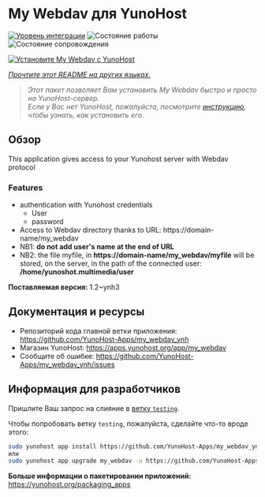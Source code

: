 <!--
Важно: этот README был автоматически сгенерирован <https://github.com/YunoHost/apps/tree/master/tools/readme_generator>
Он НЕ ДОЛЖЕН редактироваться вручную.
-->

# My Webdav для YunoHost

[![Уровень интеграции](https://dash.yunohost.org/integration/my_webdav.svg)](https://ci-apps.yunohost.org/ci/apps/my_webdav/) ![Состояние работы](https://ci-apps.yunohost.org/ci/badges/my_webdav.status.svg) ![Состояние сопровождения](https://ci-apps.yunohost.org/ci/badges/my_webdav.maintain.svg)

[![Установите My Webdav с YunoHost](https://install-app.yunohost.org/install-with-yunohost.svg)](https://install-app.yunohost.org/?app=my_webdav)

*[Прочтите этот README на других языках.](./ALL_README.md)*

> *Этот пакет позволяет Вам установить My Webdav быстро и просто на YunoHost-сервер.*  
> *Если у Вас нет YunoHost, пожалуйста, посмотрите [инструкцию](https://yunohost.org/install), чтобы узнать, как установить его.*

## Обзор

This application gives access to your Yunohost server with Webdav protocol

### Features

* authentication with Yunohost credentials
	* User
	* password
* Access to Webdav directory thanks to  URL: https://domain-name/my_webdav
* NB1: **do not add user's name at the end of URL**
* NB2: the file myfile, in  **https://domain-name/my_webdav/myfile**
will be stored, on the server, in the path of the connected user: **/home/yunoshot.multimedia/user**



**Поставляемая версия:** 1.2~ynh3
## Документация и ресурсы

- Репозиторий кода главной ветки приложения: <https://github.com/YunoHost-Apps/my_webdav_ynh>
- Магазин YunoHost: <https://apps.yunohost.org/app/my_webdav>
- Сообщите об ошибке: <https://github.com/YunoHost-Apps/my_webdav_ynh/issues>

## Информация для разработчиков

Пришлите Ваш запрос на слияние в [ветку `testing`](https://github.com/YunoHost-Apps/my_webdav_ynh/tree/testing).

Чтобы попробовать ветку `testing`, пожалуйста, сделайте что-то вроде этого:

```bash
sudo yunohost app install https://github.com/YunoHost-Apps/my_webdav_ynh/tree/testing --debug
или
sudo yunohost app upgrade my_webdav -u https://github.com/YunoHost-Apps/my_webdav_ynh/tree/testing --debug
```

**Больше информации о пакетировании приложений:** <https://yunohost.org/packaging_apps>
